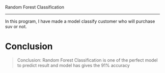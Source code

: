 Random Forest Classification
<hr>

In this program, I have made a model classify customer who will purchase suv or not.
<br>

# Conclusion

> Conclusion:
Random Forest Classification is one of the perfect model to predict result and model has gives the 91% accuracy